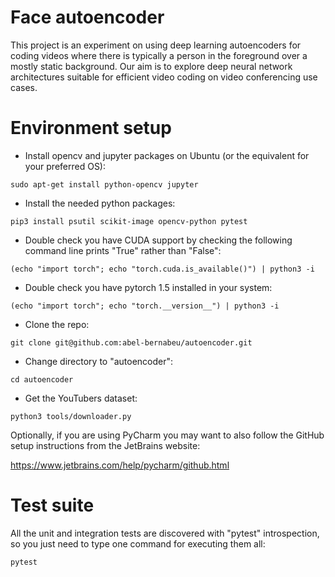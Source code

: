 # Face autoencoder

This project is an experiment on using deep learning autoencoders for coding videos where there is typically a person in the foreground over a mostly static background. Our aim is to explore deep neural network architectures suitable for efficient video coding on video conferencing use cases.

# Environment setup

- Install opencv and jupyter packages on Ubuntu (or the equivalent for your preferred OS):

`sudo apt-get install python-opencv jupyter`

- Install the needed python packages:

`pip3 install psutil scikit-image opencv-python pytest`

- Double check you have CUDA support by checking the following command line prints "True" rather than "False":

`(echo "import torch"; echo "torch.cuda.is_available()") | python3 -i`

- Double check you have pytorch 1.5 installed in your system:

`(echo "import torch"; echo "torch.__version__") | python3 -i`

- Clone the repo:

`git clone git@github.com:abel-bernabeu/autoencoder.git`

- Change directory to "autoencoder":

`cd autoencoder`

- Get the YouTubers dataset:

`python3 tools/downloader.py`

Optionally, if you are using PyCharm you may want to also follow the GitHub setup instructions from the JetBrains website:

https://www.jetbrains.com/help/pycharm/github.html


# Test suite

All the unit and integration tests are discovered with "pytest" introspection, so you just need to type one command for executing them all:

`pytest`

